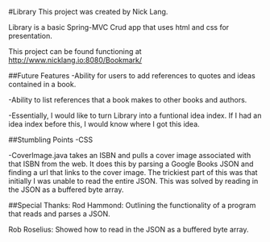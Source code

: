 #Library
This project was created by Nick Lang.

Library is a basic Spring-MVC Crud app that uses html and css for presentation.

This project can be found functioning at http://www.nicklang.io:8080/Bookmark/

##Future Features
-Ability for users to add references to quotes and ideas contained in a book.

-Ability to list references that a book makes to other books and authors.

-Essentially, I would like to turn Library into a funtional idea index. If I had an idea index before this, I would know where I got this idea.

##Stumbling Points
-CSS

-CoverImage.java takes an ISBN and pulls a cover image associated with that ISBN from the web. It does this by parsing a Google Books JSON and finding a url that links to the cover image. The trickiest part of this was that initially I was unable to read the entire JSON. This was solved by reading in the JSON as a buffered byte array.

##Special Thanks:
Rod Hammond: Outlining the functionality of a program that reads and parses a JSON.

Rob Roselius: Showed how to read in the JSON as a buffered byte array.
